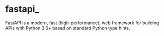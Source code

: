 # fastapi_
FastAPI is a modern, fast (high-performance), web framework for building APIs with Python 3.6+ based on standard Python type hints.
